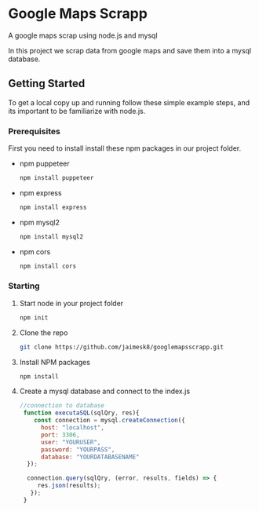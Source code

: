 # Google Maps Scrapp
A google maps scrap using node.js and mysql

In this project we scrap data from google maps and save them into a mysql database. 

<!-- GETTING STARTED -->
## Getting Started

To get a local copy up and running follow these simple example steps, and its important to be familiarize with node.js.

### Prerequisites

First you need to install install these npm packages in our project folder.

* npm puppeteer
  ```sh
  npm install puppeteer
  ```
* npm express
  ```sh
  npm install express
  ```
* npm mysql2
  ```sh
  npm install mysql2
  ```
* npm cors
  ```sh
  npm install cors
  ```

### Starting
1. Start node in your project folder
   ```sh
   npm init
   ```
   
2. Clone the repo
   ```sh
   git clone https://github.com/jaimesk8/googlemapsscrapp.git
   ```
3. Install NPM packages
   ```sh
   npm install
   ```
4. Create a mysql database and connect to the index.js
   ```js
   //connection to database
    function executaSQL(sqlQry, res){
       const connection = mysql.createConnection({
         host: "localhost",
         port: 3306,
         user: "YOURUSER",
         password: "YOURPASS",
         database: "YOURDATABASENAME"
     });

     connection.query(sqlQry, (error, results, fields) => {
        res.json(results);
      });
    }
   ```


